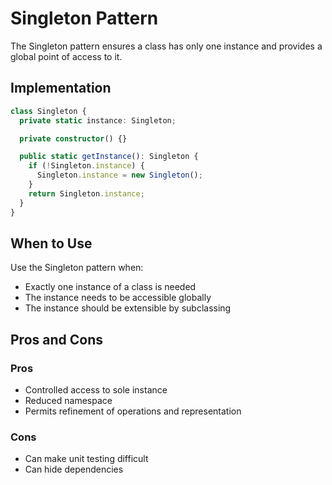 # Singleton Pattern

The Singleton pattern ensures a class has only one instance and provides a global point of access to it.

## Implementation

```typescript
class Singleton {
  private static instance: Singleton;

  private constructor() {}

  public static getInstance(): Singleton {
    if (!Singleton.instance) {
      Singleton.instance = new Singleton();
    }
    return Singleton.instance;
  }
}
```

## When to Use

Use the Singleton pattern when:

- Exactly one instance of a class is needed
- The instance needs to be accessible globally
- The instance should be extensible by subclassing

## Pros and Cons

### Pros
- Controlled access to sole instance
- Reduced namespace
- Permits refinement of operations and representation

### Cons
- Can make unit testing difficult
- Can hide dependencies
